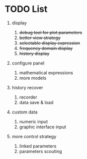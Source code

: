 # TODO List

1. display
    1. ~~debug tool for plot parameters~~
    2. ~~better view strategy~~
    3. ~~selectable display expression~~
    4. ~~frequency domain display~~
    5. ~~history display~~

2. configure panel
    1. mathematical expressions
    2. more models

3. history recover
    1. recorder
    2. data save & load

4. custom data
    1. numeric input
    2. graphic interface input

5. more control strategy
    1. linked parameters
    2. parameters scouting
